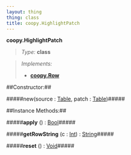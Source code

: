```yaml
---
layout: thing
thing: class
title: coopy.HighlightPatch
---
```

**coopy.HighlightPatch**



> *Type:* **class**

> *Implements:*
> 
>   * **[coopy.Row](Row)**



##Constructor:##

#####new(source : <a href="../coopy/Table.html" class="type">Table</a>, patch : <a href="../coopy/Table.html" class="type">Table</a>)#####



##Instance Methods:##


#####**apply** () : <a href="../Bool.html" class="type">Bool</a>#####




#####**getRowString** (c : <a href="../Int.html" class="type">Int</a>) : <a href="../String.html" class="type">String</a>#####




#####**reset** () : <a href="../Void.html" class="type">Void</a>#####




